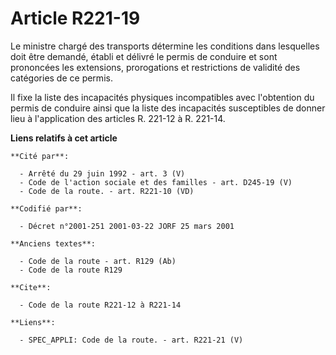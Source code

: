 # Article R221-19

Le ministre chargé des transports détermine les conditions dans lesquelles doit être demandé, établi et délivré le permis de
conduire et sont prononcées les extensions, prorogations et restrictions de validité des catégories de ce permis.

Il fixe la liste des incapacités physiques incompatibles avec l'obtention du permis de conduire ainsi que la liste des
incapacités susceptibles de donner lieu à l'application des articles R. 221-12 à R. 221-14.

**Liens relatifs à cet article**

	**Cité par**:

	  - Arrêté du 29 juin 1992 - art. 3 (V)
	  - Code de l'action sociale et des familles - art. D245-19 (V)
	  - Code de la route. - art. R221-10 (VD)

	**Codifié par**:

	  - Décret n°2001-251 2001-03-22 JORF 25 mars 2001

	**Anciens textes**:

	  - Code de la route - art. R129 (Ab)
	  - Code de la route R129

	**Cite**:

	  - Code de la route R221-12 à R221-14

	**Liens**:

	  - SPEC_APPLI: Code de la route. - art. R221-21 (V)
